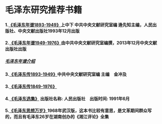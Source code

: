 毛泽东研究推荐书籍
==============
#### 1.[《毛泽东年谱1893-1949》](http://pan.baidu.com/s/1hqBuJBm)上中下 中共中央文献研究室编 逄先知主编，人民出版社、中央文献出版社1993年12月出版
#### 2.[《毛泽东年谱1949-1976》](https://pan.baidu.com/s/1hqIMrQG)由中共中央文献研究室编撰，2013年12月中央文献出版社出版
#####       [毛泽东年谱介绍](http://mzd.szhgh.com/xuexi/2015-01-05/73000.html)
####	3.[《毛泽东传1893-1949》](http://cpc.people.com.cn/GB/69112/70190/70192/70270/index.html)中共中央文献研究室编 主编　金冲及
####	3.[《毛泽东传1849-1976》](http://cpc.people.com.cn/GB/69112/70190/70192/70271/index.html)
####	4.[《毛泽东选集》](http://marxists.anu.edu.au/chinese/maozedong/) 出版社名称: 人民出版社　出版时间: 1991年6月
####	5.[《毛泽东思想万岁》](http://marxists.anu.edu.au/chinese/maozedong/1968/index.htm)1968年武汉版，这本书比较有意思，是文革期间群众写的，而且有毛泽东26岁在湖南创办的《湘江评论》全集

